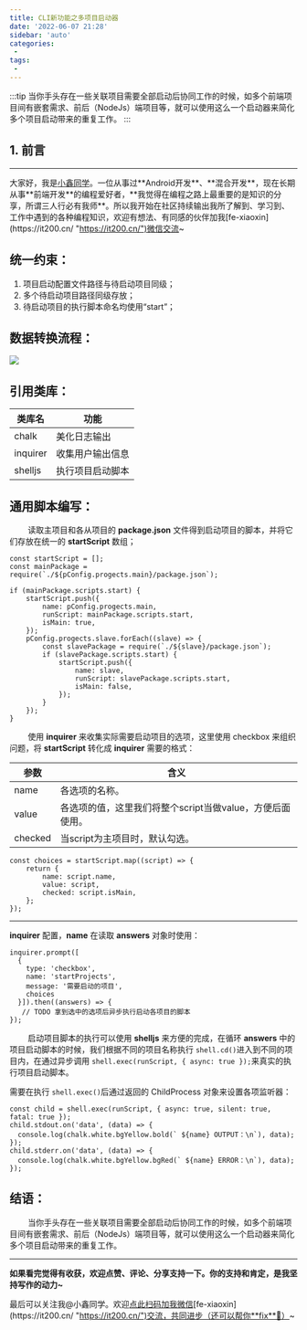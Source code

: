 ```yaml
---
title: CLI新功能之多项目启动器
date: '2022-06-07 21:28'
sidebar: 'auto'
categories:
 - 
tags:
 - 
---
```


:::tip
当你手头存在一些关联项目需要全部启动后协同工作的时候，如多个前端项目间有嵌套需求、前后（NodeJs）端项目等，就可以使用这么一个启动器来简化多个项目启动带来的重复工作。
:::

<!-- more -->

## 1. 前言
------

大家好，我是[小鑫同学](https://it200.cn/ "https://it200.cn/")。一位从事过**Android开发**、**混合开发**，现在长期从事**前端开发**的编程爱好者，**我觉得在编程之路上最重要的是知识的分享，所谓三人行必有我师**。所以我开始在社区持续输出我所了解到、学习到、工作中遇到的各种编程知识，欢迎有想法、有同感的伙伴加我[fe-xiaoxin](https://it200.cn/ "https://it200.cn/")微信交流~

## 统一约束：

1.  项目启动配置文件路径与待启动项目同级；
1.  多个待启动项目路径同级存放；
1.  待启动项目的执行脚本命名均使用“start”；

## 数据转换流程：

![](https://p3-juejin.byteimg.com/tos-cn-i-k3u1fbpfcp/aa9fc341688a4c1baa92fac0992fbc16~tplv-k3u1fbpfcp-zoom-1.image)

## 引用类库：

| 类库名      | 功能       |
| -------- | -------- |
| chalk    | 美化日志输出   |
| inquirer | 收集用户输出信息 |
| shelljs  | 执行项目启动脚本 |

## 通用脚本编写：

&ensp;&ensp;&ensp;&ensp; 读取主项目和各从项目的 **package.json** 文件得到启动项目的脚本，并将它们存放在统一的 **startScript** 数组；

```
const startScript = [];
const mainPackage = require(`./${pConfig.progects.main}/package.json`);

if (mainPackage.scripts.start) {
    startScript.push({
        name: pConfig.progects.main,
        runScript: mainPackage.scripts.start,
        isMain: true,
    });
    pConfig.progects.slave.forEach((slave) => {
        const slavePackage = require(`./${slave}/package.json`);
        if (slavePackage.scripts.start) {
            startScript.push({
                name: slave,
                runScript: slavePackage.scripts.start,
                isMain: false,
            });
        }
    });
}
```

&ensp;&ensp;&ensp;&ensp; 使用 **inquirer** 来收集实际需要启动项目的选项，这里使用 checkbox 来组织问题，将 
**startScript** 转化成 **inquirer** 需要的格式：

| 参数      | 含义                                 |
| ------- | ---------------------------------- |
| name    | 各选项的名称。                            |
| value   | 各选项的值，这里我们将整个script当做value，方便后面使用。 |
| checked | 当script为主项目时，默认勾选。                 |

```
const choices = startScript.map((script) => {
    return {
        name: script.name,
        value: script,
        checked: script.isMain,
    };
});
```

****

**inquirer** 配置，**name** 在读取 **answers** 对象时使用：

```
inquirer.prompt([
  { 
    type: 'checkbox', 
    name: 'startProjects', 
    message: '需要启动的项目', 
    choices 
  }]).then((answers) => {
   // TODO 拿到选中的选项后异步执行启动各项目的脚本 
});
```

&ensp;&ensp;&ensp;&ensp; 启动项目脚本的执行可以使用 **shelljs** 来方便的完成，在循环 **answers** 中的项目启动脚本的时候，我们根据不同的项目名称执行 `shell.cd()`进入到不同的项目内，在通过异步调用 `shell.exec(runScript, { async: true });`来真实的执行项目启动脚本。

需要在执行 `shell.exec()`后通过返回的 ChildProcess 对象来设置各项监听器：

```
const child = shell.exec(runScript, { async: true, silent: true, fatal: true });
child.stdout.on('data', (data) => {
  console.log(chalk.white.bgYellow.bold(` ${name} OUTPUT：\n`), data);
});
child.stderr.on('data', (data) => {
  console.log(chalk.white.bgYellow.bgRed(` ${name} ERROR：\n`), data);
});
```

## 结语：

&ensp;&ensp;&ensp;&ensp; 当你手头存在一些关联项目需要全部启动后协同工作的时候，如多个前端项目间有嵌套需求、前后（NodeJs）端项目等，就可以使用这么一个启动器来简化多个项目启动带来的重复工作。

* * *

**如果看完觉得有收获，欢迎点赞、评论、分享支持一下。你的支持和肯定，是我坚持写作的动力~**

最后可以关注我@小鑫同学。欢迎[点此扫码加我微信](https://it200.cn/ "https://it200.cn/")[fe-xiaoxin](https://it200.cn/ "https://it200.cn/")交流，共同进步（还可以帮你**fix**🐛）~